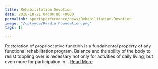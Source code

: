 ```yaml
---
title: Rehabilitation Devotion
date: 2018-10-21 04:00:00 +0000
permalink: sportsperformance/news/Rehabilitation-Devotion
image: "/uploads/Kardia Foundation.png"
tags: []

---
```

Restoration of proprioceptive function is a fundamental property of any functional rehabilitation program. Balance and the ability of the body to resist toppling over is necessary not only for activities of daily living, but even more for participation in... [Read More](/uploads/E-KardiaGram-Sports-Perf-061-Rehabilitation.pdf)